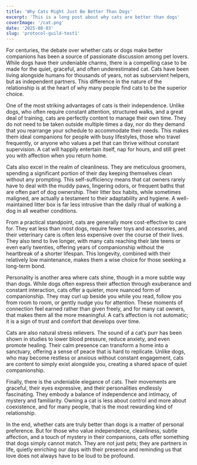 ```yaml
---
title: 'Why Cats Might Just Be Better Than Dogs'
excerpt: 'This is a long post about why cats are better than dogs'
coverImage: '/cat.png'
date: '2025-08-03'
slug: 'protocol-guild-test1'
---
```


For centuries, the debate over whether cats or dogs make better companions has been a source of passionate discussion among pet lovers. While dogs have their undeniable charms, there is a compelling case to be made for the quiet, graceful, and often underestimated cat. Cats have been living alongside humans for thousands of years, not as subservient helpers, but as independent partners. This difference in the nature of the relationship is at the heart of why many people find cats to be the superior choice.

One of the most striking advantages of cats is their independence. Unlike dogs, who often require constant attention, structured walks, and a great deal of training, cats are perfectly content to manage their own time. They do not need to be taken outside multiple times a day, nor do they demand that you rearrange your schedule to accommodate their needs. This makes them ideal companions for people with busy lifestyles, those who travel frequently, or anyone who values a pet that can thrive without constant supervision. A cat will happily entertain itself, nap for hours, and still greet you with affection when you return home.

Cats also excel in the realm of cleanliness. They are meticulous groomers, spending a significant portion of their day keeping themselves clean without any prompting. This self-sufficiency means that cat owners rarely have to deal with the muddy paws, lingering odors, or frequent baths that are often part of dog ownership. Their litter box habits, while sometimes maligned, are actually a testament to their adaptability and hygiene. A well-maintained litter box is far less intrusive than the daily ritual of walking a dog in all weather conditions.

From a practical standpoint, cats are generally more cost-effective to care for. They eat less than most dogs, require fewer toys and accessories, and their veterinary care is often less expensive over the course of their lives. They also tend to live longer, with many cats reaching their late teens or even early twenties, offering years of companionship without the heartbreak of a shorter lifespan. This longevity, combined with their relatively low maintenance, makes them a wise choice for those seeking a long-term bond.

Personality is another area where cats shine, though in a more subtle way than dogs. While dogs often express their affection through exuberance and constant interaction, cats offer a quieter, more nuanced form of companionship. They may curl up beside you while you read, follow you from room to room, or gently nudge you for attention. These moments of connection feel earned rather than given freely, and for many cat owners, that makes them all the more meaningful. A cat’s affection is not automatic; it is a sign of trust and comfort that develops over time.

Cats are also natural stress relievers. The sound of a cat’s purr has been shown in studies to lower blood pressure, reduce anxiety, and even promote healing. Their calm presence can transform a home into a sanctuary, offering a sense of peace that is hard to replicate. Unlike dogs, who may become restless or anxious without constant engagement, cats are content to simply exist alongside you, creating a shared space of quiet companionship.

Finally, there is the undeniable elegance of cats. Their movements are graceful, their eyes expressive, and their personalities endlessly fascinating. They embody a balance of independence and intimacy, of mystery and familiarity. Owning a cat is less about control and more about coexistence, and for many people, that is the most rewarding kind of relationship.

In the end, whether cats are truly better than dogs is a matter of personal preference. But for those who value independence, cleanliness, subtle affection, and a touch of mystery in their companions, cats offer something that dogs simply cannot match. They are not just pets; they are partners in life, quietly enriching our days with their presence and reminding us that love does not always have to be loud to be profound.
